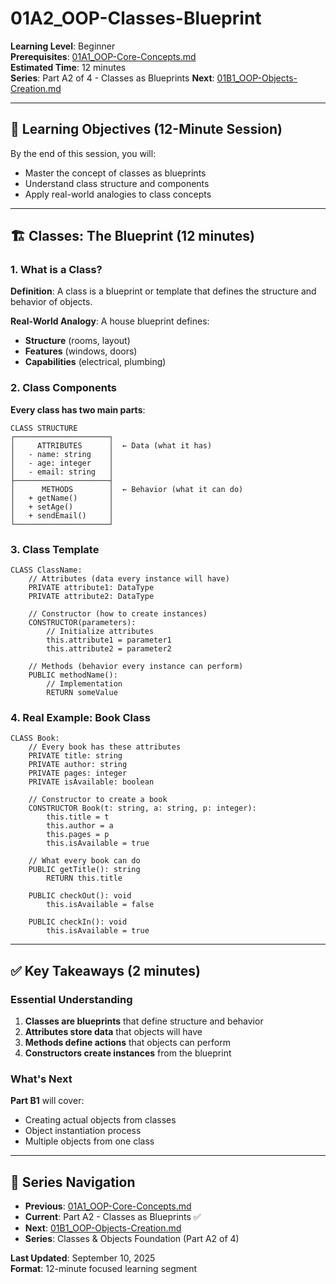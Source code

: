 # 01A2_OOP-Classes-Blueprint

**Learning Level**: Beginner  
**Prerequisites**: [01A1_OOP-Core-Concepts.md](01A1_OOP-Core-Concepts.md)  
**Estimated Time**: 12 minutes  
**Series**: Part A2 of 4 - Classes as Blueprints
**Next**: [01B1_OOP-Objects-Creation.md](01B1_OOP-Objects-Creation.md)

---

## 🎯 Learning Objectives (12-Minute Session)

By the end of this session, you will:

- Master the concept of classes as blueprints
- Understand class structure and components
- Apply real-world analogies to class concepts

---

## 🏗️ Classes: The Blueprint (12 minutes)

### **1. What is a Class?**

**Definition**: A class is a blueprint or template that defines the structure and behavior of objects.

**Real-World Analogy**: A house blueprint defines:

- **Structure** (rooms, layout)
- **Features** (windows, doors)
- **Capabilities** (electrical, plumbing)

### **2. Class Components**

**Every class has two main parts**:

```text
CLASS STRUCTURE
┌─────────────────────┐
│     ATTRIBUTES      │  ← Data (what it has)
│   - name: string    │
│   - age: integer    │
│   - email: string   │
├─────────────────────┤
│      METHODS        │  ← Behavior (what it can do)
│   + getName()       │
│   + setAge()        │
│   + sendEmail()     │
└─────────────────────┘
```

### **3. Class Template**

```pseudocode
CLASS ClassName:
    // Attributes (data every instance will have)
    PRIVATE attribute1: DataType
    PRIVATE attribute2: DataType
    
    // Constructor (how to create instances)
    CONSTRUCTOR(parameters):
        // Initialize attributes
        this.attribute1 = parameter1
        this.attribute2 = parameter2
    
    // Methods (behavior every instance can perform)
    PUBLIC methodName():
        // Implementation
        RETURN someValue
```

### **4. Real Example: Book Class**

```pseudocode
CLASS Book:
    // Every book has these attributes
    PRIVATE title: string
    PRIVATE author: string
    PRIVATE pages: integer
    PRIVATE isAvailable: boolean
    
    // Constructor to create a book
    CONSTRUCTOR Book(t: string, a: string, p: integer):
        this.title = t
        this.author = a
        this.pages = p
        this.isAvailable = true
    
    // What every book can do
    PUBLIC getTitle(): string
        RETURN this.title
    
    PUBLIC checkOut(): void
        this.isAvailable = false
    
    PUBLIC checkIn(): void
        this.isAvailable = true
```

---

## ✅ Key Takeaways (2 minutes)

### **Essential Understanding**

1. **Classes are blueprints** that define structure and behavior
2. **Attributes store data** that objects will have
3. **Methods define actions** that objects can perform
4. **Constructors create instances** from the blueprint

### **What's Next**

**Part B1** will cover:

- Creating actual objects from classes
- Object instantiation process
- Multiple objects from one class

---

## 🔗 Series Navigation

- **Previous**: [01A1_OOP-Core-Concepts.md](01A1_OOP-Core-Concepts.md)
- **Current**: Part A2 - Classes as Blueprints ✅
- **Next**: [01B1_OOP-Objects-Creation.md](01B1_OOP-Objects-Creation.md)
- **Series**: Classes & Objects Foundation (Part A2 of 4)

**Last Updated**: September 10, 2025  
**Format**: 12-minute focused learning segment
